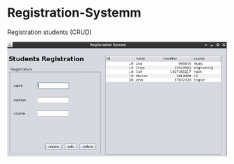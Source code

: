 # Registration-Systemm

Registration students (CRUD)

![project image](school/screenshot.png "project main front") 
